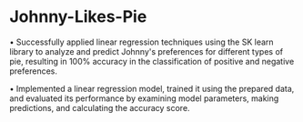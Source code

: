 # Johnny-Likes-Pie


•	Successfully applied linear regression techniques using the SK learn library to analyze and predict Johnny's preferences for different types of pie, resulting in 100% accuracy in the classification of positive and negative preferences.

•	Implemented a linear regression model, trained it using the prepared data, and evaluated its performance by examining model parameters, making predictions, and calculating the accuracy score.
